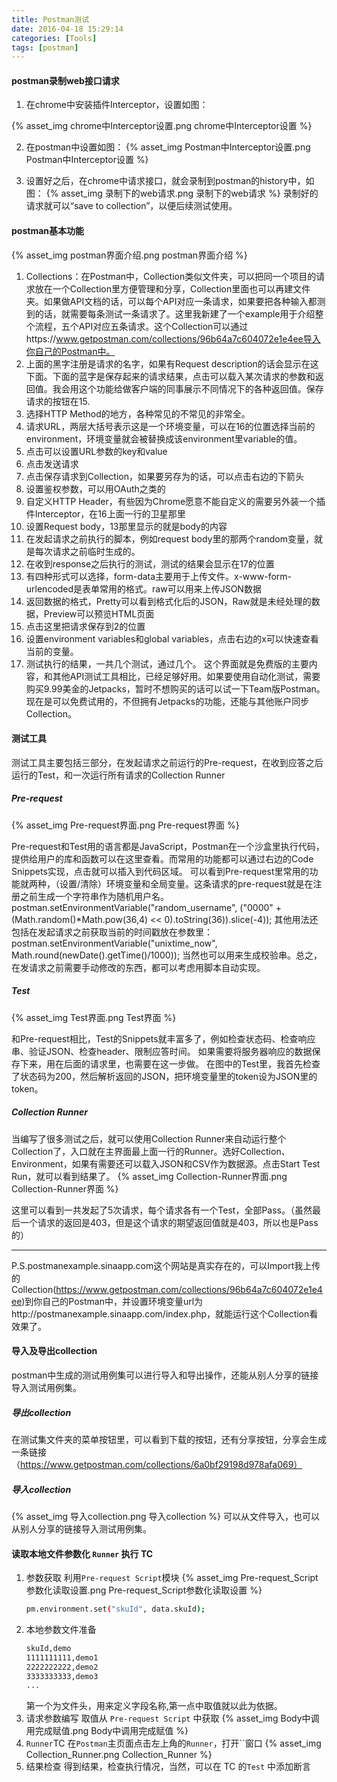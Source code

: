 ```yaml
---
title: Postman测试
date: 2016-04-18 15:29:14
categories: [Tools]
tags: [postman]
---
```


#### postman录制web接口请求
1. 在chrome中安装插件Interceptor，设置如图：

{% asset_img chrome中Interceptor设置.png chrome中Interceptor设置 %}

  <!--more-->

2. 在postman中设置如图：
{% asset_img Postman中Interceptor设置.png Postman中Interceptor设置 %}

3. 设置好之后，在chrome中请求接口，就会录制到postman的history中，如图：
{% asset_img 录制下的web请求.png 录制下的web请求 %}
录制好的请求就可以“save to collection”，以便后续测试使用。

#### postman基本功能
{% asset_img postman界面介绍.png postman界面介绍 %}
1. Collections：在Postman中，Collection类似文件夹，可以把同一个项目的请求放在一个Collection里方便管理和分享，Collection里面也可以再建文件夹。如果做API文档的话，可以每个API对应一条请求，如果要把各种输入都测到的话，就需要每条测试一条请求了。这里我新建了一个example用于介绍整个流程，五个API对应五条请求。这个Collection可以通过https://www.getpostman.com/collections/96b64a7c604072e1e4ee导入你自己的Postman中。
2. 上面的黑字注册是请求的名字，如果有Request description的话会显示在这下面。下面的蓝字是保存起来的请求结果，点击可以载入某次请求的参数和返回值。我会用这个功能给做客户端的同事展示不同情况下的各种返回值。保存请求的按钮在15.
3. 选择HTTP Method的地方，各种常见的不常见的非常全。
4. 请求URL，两层大括号表示这是一个环境变量，可以在16的位置选择当前的environment，环境变量就会被替换成该environment里variable的值。
5. 点击可以设置URL参数的key和value
6. 点击发送请求
7. 点击保存请求到Collection，如果要另存为的话，可以点击右边的下箭头
8. 设置鉴权参数，可以用OAuth之类的
9. 自定义HTTP Header，有些因为Chrome愿意不能自定义的需要另外装一个插件Interceptor，在16上面一行的卫星那里
10. 设置Request body，13那里显示的就是body的内容
11. 在发起请求之前执行的脚本，例如request body里的那两个random变量，就是每次请求之前临时生成的。
12. 在收到response之后执行的测试，测试的结果会显示在17的位置
13. 有四种形式可以选择，form-data主要用于上传文件。x-www-form-urlencoded是表单常用的格式。raw可以用来上传JSON数据
14. 返回数据的格式，Pretty可以看到格式化后的JSON，Raw就是未经处理的数据，Preview可以预览HTML页面
15. 点击这里把请求保存到2的位置
16. 设置environment variables和global variables，点击右边的x可以快速查看当前的变量。
17. 测试执行的结果，一共几个测试，通过几个。
这个界面就是免费版的主要内容，和其他API测试工具相比，已经足够好用。如果要使用自动化测试，需要购买9.99美金的Jetpacks，暂时不想购买的话可以试一下Team版Postman。现在是可以免费试用的，不但拥有Jetpacks的功能，还能与其他账户同步Collection。

#### 测试工具
测试工具主要包括三部分，在发起请求之前运行的Pre-request，在收到应答之后运行的Test，和一次运行所有请求的Collection Runner

##### Pre-request
{% asset_img Pre-request界面.png Pre-request界面 %}

Pre-request和Test用的语言都是JavaScript，Postman在一个沙盒里执行代码，提供给用户的库和函数可以在这里查看。而常用的功能都可以通过右边的Code Snippets实现，点击就可以插入到代码区域。
可以看到Pre-request里常用的功能就两种，（设置/清除）环境变量和全局变量。这条请求的pre-request就是在注册之前生成一个字符串作为随机用户名。
postman.setEnvironmentVariable("random_username", ("0000" + (Math.random()\*Math.pow(36,4) << 0).toString(36)).slice(-4));
其他用法还包括在发起请求之前获取当前的时间戳放在参数里：
postman.setEnvironmentVariable("unixtime_now", Math.round(newDate().getTime()/1000));
当然也可以用来生成校验串。总之，在发请求之前需要手动修改的东西，都可以考虑用脚本自动实现。

##### Test
{% asset_img Test界面.png Test界面 %}

和Pre-request相比，Test的Snippets就丰富多了，例如检查状态码、检查响应串、验证JSON、检查header、限制应答时间。
如果需要将服务器响应的数据保存下来，用在后面的请求里，也需要在这一步做。
在图中的Test里，我首先检查了状态码为200，然后解析返回的JSON，把环境变量里的token设为JSON里的token。

##### Collection Runner
当编写了很多测试之后，就可以使用Collection Runner来自动运行整个Collection了，入口就在主界面最上面一行的Runner。选好Collection、Environment，如果有需要还可以载入JSON和CSV作为数据源。点击Start Test Run，就可以看到结果了。
{% asset_img Collection-Runner界面.png Collection-Runner界面 %}

这里可以看到一共发起了5次请求，每个请求各有一个Test，全部Pass。（虽然最后一个请求的返回是403，但是这个请求的期望返回值就是403，所以也是Pass的）
***
P.S.postmanexample.sinaapp.com这个网站是真实存在的，可以Import我上传的Collection(https://www.getpostman.com/collections/96b64a7c604072e1e4ee)到你自己的Postman中，并设置环境变量url为http://postmanexample.sinaapp.com/index.php，就能运行这个Collection看效果了。

#### 导入及导出collection
postman中生成的测试用例集可以进行导入和导出操作，还能从别人分享的链接导入测试用例集。
##### 导出collection
在测试集文件夹的菜单按钮里，可以看到下载的按钮，还有分享按钮，分享会生成一条链接（https://www.getpostman.com/collections/6a0bf29198d978afa069）

##### 导入collection
{% asset_img 导入collection.png 导入collection %}
可以从文件导入，也可以从别人分享的链接导入测试用例集。

#### 读取本地文件参数化 `Runner` 执行 TC
1. 参数获取
    利用`Pre-request Script`模块
    {% asset_img Pre-request_Script参数化读取设置.png Pre-request_Script参数化读取设置 %}
    ```bash
    pm.environment.set("skuId", data.skuId);
    ```
2. 本地参数文件准备
    ```bash
    skuId,demo
    1111111111,demo1
    2222222222,demo2
    3333333333,demo3
    ...
    ```
    第一个为文件头，用来定义字段名称,第一点中取值就以此为依据。
3. 请求参数编写
    取值从 `Pre-request Script` 中获取
    {% asset_img Body中调用完成赋值.png Body中调用完成赋值 %}
4. `Runner`TC
    在`Postman`主页面点击左上角的`Runner`，打开``窗口
    {% asset_img Collection_Runner.png Collection_Runner %}
5. 结果检查
    得到结果，检查执行情况，当然，可以在 TC 的`Test` 中添加断言